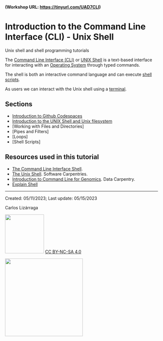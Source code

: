 **(Workshop URL: https://tinyurl.com/UAD7CLI)**

# Introduction to the Command Line Interface (CLI) - Unix Shell
Unix shell and shell programming tutorials


The [Command Line Interface (CLI)](https://en.wikipedia.org/wiki/Command-line_interface) or [UNIX Shell](https://en.wikipedia.org/wiki/Unix_shell) is a text-based interface for interacting with an [Operating System](https://en.wikipedia.org/wiki/Operating_system) through typed commands. 

The shell is both an interactive command language and can execute [shell scripts](https://en.wikipedia.org/wiki/Shell_script).

As users we can interact with the Unix shell using a [terminal](https://en.wikipedia.org/wiki/Terminal_emulator). 


## Sections

* [Introduction to Github Codespaces](./docs/Codespaces.md)
* [Introduction to the UNIX Shell and Unix filesystem](./docs/UnixShell.md)
* [Working with Files and Directories]
* [Pipes and Filters]
* [Loops]
* [Shell Scripts]



## Resources used in this tutorial

* [The Command Line Interface Shell](https://github.com/clizarraga-UAD7/Workshops/wiki/The-Command-Line-Interface-Shell).
* [The Unix Shell](https://swcarpentry.github.io/shell-novice/). Software Carpentries. 
* [Introduction to Command Line for Genomics](https://datacarpentry.org/shell-genomics/). Data Carpentry.
* [Explain Shell](https://explainshell.com/)


***

Created: 05/11/2023;  Last update: 05/15/2023

Carlos Lizárraga


<img src="https://mirrors.creativecommons.org/presskit/buttons/88x31/png/by-nc-sa.png" width="128">  [CC BY-NC-SA 4.0](https://creativecommons.org/licenses/by-nc-sa/4.0/)

[<img src="https://datascience.arizona.edu/sites/default/files/Data%20Science%20Institute_Webheader%20%281%29.svg" width="256">](https://datascience.arizona.edu)
